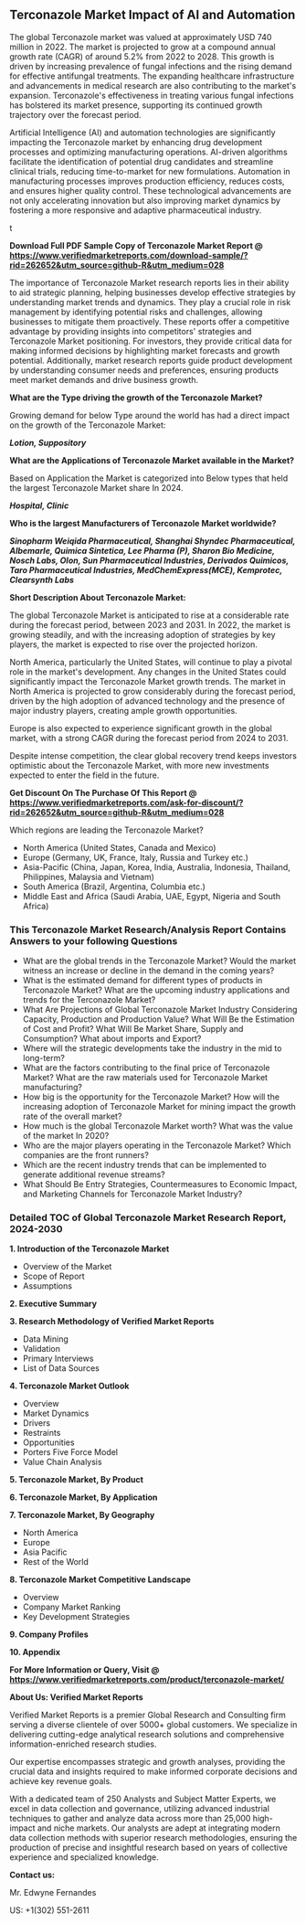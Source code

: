 <h2>Terconazole Market Impact of AI and Automation</h2><p>The global Terconazole market was valued at approximately USD 740 million in 2022. The market is projected to grow at a compound annual growth rate (CAGR) of around 5.2% from 2022 to 2028. This growth is driven by increasing prevalence of fungal infections and the rising demand for effective antifungal treatments. The expanding healthcare infrastructure and advancements in medical research are also contributing to the market's expansion. Terconazole's effectiveness in treating various fungal infections has bolstered its market presence, supporting its continued growth trajectory over the forecast period.</p><p>Artificial Intelligence (AI) and automation technologies are significantly impacting the Terconazole market by enhancing drug development processes and optimizing manufacturing operations. AI-driven algorithms facilitate the identification of potential drug candidates and streamline clinical trials, reducing time-to-market for new formulations. Automation in manufacturing processes improves production efficiency, reduces costs, and ensures higher quality control. These technological advancements are not only accelerating innovation but also improving market dynamics by fostering a more responsive and adaptive pharmaceutical industry.</p>t</p><p id="" class=""><strong>Download Full PDF Sample Copy of Terconazole Market Report @ <a href="https://www.verifiedmarketreports.com/download-sample/?rid=262652&utm_source=github-R&utm_medium=028" target="_blank">https://www.verifiedmarketreports.com/download-sample/?rid=262652&utm_source=github-R&utm_medium=028</a></strong></p><p>The importance of&nbsp;Terconazole Market research reports lies in their ability to aid strategic planning, helping businesses develop effective strategies by understanding market trends and dynamics. They play a crucial role in risk management by identifying potential risks and challenges, allowing businesses to mitigate them proactively. These reports offer a competitive advantage by providing insights into competitors' strategies and Terconazole Market positioning. For investors, they provide critical data for making informed decisions by highlighting market forecasts and growth potential. Additionally, market research reports guide product development by understanding consumer needs and preferences, ensuring products meet market demands and drive business growth.</p><p><strong>What are the&nbsp;Type driving the growth of the Terconazole Market?</strong></p><p id="" class="">Growing demand for below Type around the world has had a direct impact on the growth of the Terconazole Market:</p><em><strong>Lotion, Suppository</strong></em></p><strong>What are the&nbsp;Applications&nbsp;of Terconazole Market available in the Market?</strong></p><p id="" class="">Based on Application the Market is categorized into Below types that held the largest Terconazole Market share In 2024.</p><em><strong>Hospital, Clinic</strong></em></p><strong>Who is the largest Manufacturers of Terconazole Market worldwide?</strong></p><p><em><strong>Sinopharm Weiqida Pharmaceutical, Shanghai Shyndec Pharmaceutical, Albemarle, Quimica Sintetica, Lee Pharma (P), Sharon Bio Medicine, Nosch Labs, Olon, Sun Pharmaceutical Industries, Derivados Quimicos, Taro Pharmaceutical Industries, MedChemExpress(MCE), Kemprotec, Clearsynth Labs</strong></em></p><p id="" class=""><strong>Short Description About Terconazole Market:</strong></p><p>The global Terconazole Market is anticipated to rise at a considerable rate during the forecast period, between 2023 and 2031. In 2022, the market is growing steadily, and with the increasing adoption of strategies by key players, the market is expected to rise over the projected horizon.</p><p>North America, particularly the United States, will continue to play a pivotal role in the market's development. Any changes in the United States could significantly impact the Terconazole Market growth trends. The market in North America is projected to grow considerably during the forecast period, driven by the high adoption of advanced technology and the presence of major industry players, creating ample growth opportunities.</p><p>Europe is also expected to experience significant growth in the global market, with a strong CAGR during the forecast period from 2024 to 2031.</p><p>Despite intense competition, the clear global recovery trend keeps investors optimistic about the Terconazole Market, with more new investments expected to enter the field in the future.</p><p id="" class=""><strong>Get Discount On The Purchase Of This Report @ <a href="https://www.verifiedmarketreports.com/ask-for-discount/?rid=262652&utm_source=github-R&utm_medium=028" target="_blank">https://www.verifiedmarketreports.com/ask-for-discount/?rid=262652&utm_source=github-R&utm_medium=028</a></strong></p>Which regions are leading the Terconazole Market?</p><ul><li>North America (United States, Canada and Mexico)</li><li>Europe (Germany, UK, France, Italy, Russia and Turkey etc.)</li><li>Asia-Pacific (China, Japan, Korea, India, Australia, Indonesia, Thailand, Philippines, Malaysia and Vietnam)</li><li>South America (Brazil, Argentina, Columbia etc.)</li><li>Middle East and Africa (Saudi Arabia, UAE, Egypt, Nigeria and South Africa)</li></ul><h3 id="" class="">This Terconazole Market Research/Analysis Report Contains Answers to your following Questions</h3><ul><li>What are the global trends in the Terconazole Market? Would the market witness an increase or decline in the demand in the coming years?</li><li>What is the estimated demand for different types of products in Terconazole Market? What are the upcoming industry applications and trends for the Terconazole Market?</li><li>What Are Projections of Global Terconazole Market Industry Considering Capacity, Production and Production Value? What Will Be the Estimation of Cost and Profit? What Will Be Market Share, Supply and Consumption? What about imports and Export?</li><li>Where will the strategic developments take the industry in the mid to long-term?</li><li>What are the factors contributing to the final price of Terconazole Market? What are the raw materials used for Terconazole Market manufacturing?</li><li>How big is the opportunity for the Terconazole Market? How will the increasing adoption of Terconazole Market for mining impact the growth rate of the overall market?</li><li>How much is the global Terconazole Market worth? What was the value of the market In 2020?</li><li>Who are the major players operating in the Terconazole Market? Which companies are the front runners?</li><li>Which are the recent industry trends that can be implemented to generate additional revenue streams?</li><li>What Should Be Entry Strategies, Countermeasures to Economic Impact, and Marketing Channels for Terconazole Market Industry?</li></ul><h3 id="" class="">Detailed TOC of Global Terconazole Market Research Report, 2024-2030</h3><p id="" class=""><strong>1. Introduction of the Terconazole Market</strong></p><ul><li>Overview of the Market</li><li>Scope of Report</li><li>Assumptions</li></ul><p id="" class=""><strong>2. Executive Summary</strong></p><p id="" class=""><strong>3. Research Methodology of Verified Market Reports</strong></p><ul><li>Data Mining</li><li>Validation</li><li>Primary Interviews</li><li>List of Data Sources</li></ul><p id="" class=""><strong>4. Terconazole Market Outlook</strong></p><ul><li>Overview</li><li>Market Dynamics</li><li>Drivers</li><li>Restraints</li><li>Opportunities</li><li>Porters Five Force Model</li><li>Value Chain Analysis</li></ul><p id="" class=""><strong>5. Terconazole Market, By Product</strong></p><p id="" class=""><strong>6. Terconazole Market, By Application</strong></p><p id="" class=""><strong>7. Terconazole Market, By Geography</strong></p><ul><li>North America</li><li>Europe</li><li>Asia Pacific</li><li>Rest of the World</li></ul><p id="" class=""><strong>8. Terconazole Market Competitive Landscape</strong></p><ul><li>Overview</li><li>Company Market Ranking</li><li>Key Development Strategies</li></ul><p id="" class=""><strong>9. Company Profiles</strong></p><p id="" class=""><strong>10. Appendix</strong></p><p id="" class=""><strong>For More Information or Query, Visit @ <a href="https://www.verifiedmarketreports.com/product/terconazole-market/" target="_blank">https://www.verifiedmarketreports.com/product/terconazole-market/</a></strong></p><p id="" class=""><strong>About Us: Verified Market Reports</strong></p><p id="" class="">Verified Market Reports is a premier Global Research and Consulting firm serving a diverse clientele of over 5000+ global customers. We specialize in delivering cutting-edge analytical research solutions and comprehensive information-enriched research studies.</p><p id="" class="">Our expertise encompasses strategic and growth analyses, providing the crucial data and insights required to make informed corporate decisions and achieve key revenue goals.</p><p id="" class="">With a dedicated team of 250 Analysts and Subject Matter Experts, we excel in data collection and governance, utilizing advanced industrial techniques to gather and analyze data across more than 25,000 high-impact and niche markets. Our analysts are adept at integrating modern data collection methods with superior research methodologies, ensuring the production of precise and insightful research based on years of collective experience and specialized knowledge.</p><p id="" class=""><strong>Contact us:</strong></p><p id="" class="">Mr. Edwyne Fernandes</p><p id="" class="">US: +1(302) 551-2611</p>